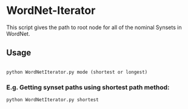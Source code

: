 # WordNet-Iterator
This script gives the path to root node for all of the nominal Synsets in WordNet.

## Usage
```

python WordNetIterator.py mode (shortest or longest)
```

### E.g. Getting synset paths using shortest path method:
```
python WordNetIterator.py shortest 
```
